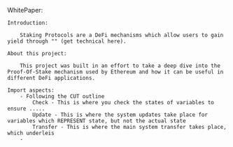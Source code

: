 WhitePaper:


    Introduction:

        Staking Protocols are a DeFi mechanisms which allow users to gain yield through "" (get technical here).

    About this project:

        This project was built in an effort to take a deep dive into the Proof-Of-Stake mechanism used by Ethereum and how it can be useful in different DeFi applications.  

    Import aspects:
        - Following the CUT outline
            Check - This is where you check the states of variables to ensure .....
            Update - This is where the system updates take place for variables which REPRESENT state, but not the actual state
            Transfer - This is where the main system transfer takes place, which underleis
        - 





